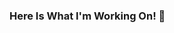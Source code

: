 ### Here Is What I'm Working On! 👋

<!--
**cleavercode/cleavercode** is a ✨ _special_ ✨ repository because its `README.md` (this file) appears on your GitHub profile.

Here are some ideas to get you started:

- 🔭 I’m currently working on ...Django
- 🌱 I’m currently learning ...ReactJs
- 👯 I’m looking to collaborate on ...Django
- 🤔 I’m looking for help with ...JSLibraries
- 💬 Ask me about ...Anything
- 📫 How to reach me: ... [YOUTUBE]
- 😄 Pronouns: ... He/Him
- ⚡ Fun fact: ...I'm Crazy To Learn
-->

